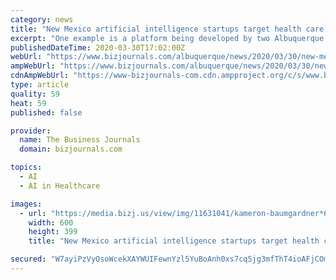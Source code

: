 ```yaml
---
category: news
title: "New Mexico artificial intelligence startups target health care market"
excerpt: "One example is a platform being developed by two Albuquerque startups, RS21 and Versatile MED Analytics, that will use AI and machine learning to identify trends in health care da"
publishedDateTime: 2020-03-30T17:02:00Z
webUrl: "https://www.bizjournals.com/albuquerque/news/2020/03/30/new-mexico-artificial-intelligence-startups-target.html"
ampWebUrl: "https://www.bizjournals.com/albuquerque/news/2020/03/30/new-mexico-artificial-intelligence-startups-target.amp.html"
cdnAmpWebUrl: "https://www-bizjournals-com.cdn.ampproject.org/c/s/www.bizjournals.com/albuquerque/news/2020/03/30/new-mexico-artificial-intelligence-startups-target.amp.html"
type: article
quality: 59
heat: 59
published: false

provider:
  name: The Business Journals
  domain: bizjournals.com

topics:
  - AI
  - AI in Healthcare

images:
  - url: "https://media.bizj.us/view/img/11631041/kameron-baumgardner*600xx5000-3333-0-3.jpg"
    width: 600
    height: 399
    title: "New Mexico artificial intelligence startups target health care market"

secured: "W7ayiPzVyOsoWcekXAYWUIFewnYzl5YuBoAnh0xs7cq5jg3mfThT4ioAFjCOmsScxj77P4vX/f2t93iAR8bUBl+PpN628F8KDyprzy5XvRJ2uczK/u0isW3PbdWQhDVzdH8rSdbORuIB1ttfst5pNR1Rec/XucTIaqfVypA0Wfp/sE/GTxHHPlUJ+8tYHuwtsG1Yj0y8EonwSzZjFQDPI9mr93VxXlckzPbijomltAYOWMbgRSPkOcjiNxBXxMbJQRHLuQFwMHe0fwOyc5wwTwwOjmvWz5jY7GLJwbu5+/u4whsr8MVuI9DaPR6KoqaT;PVwlRd/OYh+JosE+QBUV4A=="
---
```


